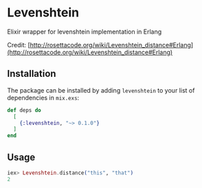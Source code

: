 # Levenshtein

Elixir wrapper for levenshtein implementation in Erlang

Credit: [http://rosettacode.org/wiki/Levenshtein_distance#Erlang](http://rosettacode.org/wiki/Levenshtein_distance#Erlang)


## Installation

The package can be installed
by adding `levenshtein` to your list of dependencies in `mix.exs`:

```elixir
def deps do
  [
    {:levenshtein, "~> 0.1.0"}
  ]
end
```

## Usage

```elixir
iex> Levenshtein.distance("this", "that")
2
```
